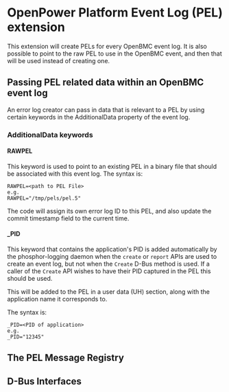 # OpenPower Platform Event Log (PEL) extension

This extension will create PELs for every OpenBMC event log. It is also
possible to point to the raw PEL to use in the OpenBMC event, and then that
will be used instead of creating one.

## Passing PEL related data within an OpenBMC event log

An error log creator can pass in data that is relevant to a PEL by using
certain keywords in the AdditionalData property of the event log.

### AdditionalData keywords

#### RAWPEL

This keyword is used to point to an existing PEL in a binary file that should
be associated with this event log.  The syntax is:
```
RAWPEL=<path to PEL File>
e.g.
RAWPEL="/tmp/pels/pel.5"
```
The code will assign its own error log ID to this PEL, and also update the
commit timestamp field to the current time.

#### _PID

This keyword that contains the application's PID is added automatically by the
phosphor-logging daemon when the `create` or `report` APIs are used to create
an event log, but not when the `Create` D-Bus method is used.  If a caller of
the `Create` API wishes to have their PID captured in the PEL this should be
used.

This will be added to the PEL in a user data (UH) section, along with the
application name it corresponds to.

The syntax is:
```
_PID=<PID of application>
e.g.
_PID="12345"
```

## The PEL Message Registry

## D-Bus Interfaces
